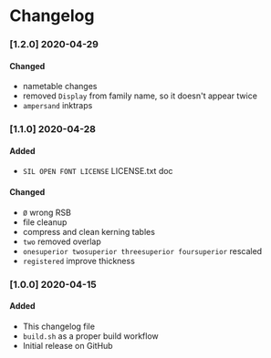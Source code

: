 # Changelog

### [1.2.0] 2020-04-29
#### Changed
- nametable changes
- removed ```Display``` from family name, so it doesn't appear twice
- ```ampersand``` inktraps

### [1.1.0] 2020-04-28
#### Added
- ```SIL OPEN FONT LICENSE``` LICENSE.txt doc

#### Changed
- ```Ø``` wrong RSB
- file cleanup
- compress and clean kerning tables
- ```two``` removed overlap
- ```onesuperior twosuperior threesuperior foursuperior``` rescaled
- ```registered``` improve thickness

### [1.0.0] 2020-04-15
#### Added
- This changelog file
- ```build.sh``` as a proper build workflow
- Initial release on GitHub
